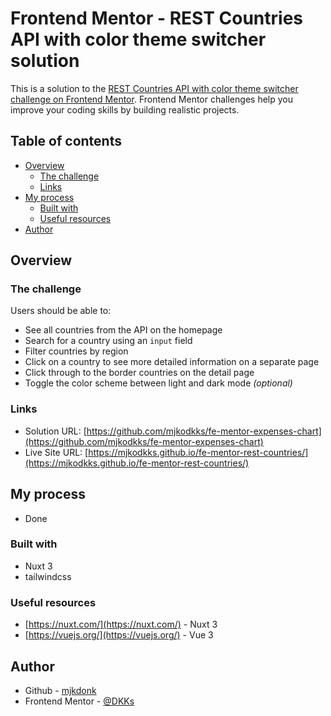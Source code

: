 # Frontend Mentor - REST Countries API with color theme switcher solution

This is a solution to the [REST Countries API with color theme switcher challenge on Frontend Mentor](https://www.frontendmentor.io/challenges/rest-countries-api-with-color-theme-switcher-5cacc469fec04111f7b848ca). Frontend Mentor challenges help you improve your coding skills by building realistic projects. 

## Table of contents

- [Overview](#overview)
  - [The challenge](#the-challenge)
  - [Links](#links)
- [My process](#my-process)
  - [Built with](#built-with)
  - [Useful resources](#useful-resources)
- [Author](#author)


## Overview

### The challenge

Users should be able to:

- See all countries from the API on the homepage
- Search for a country using an `input` field
- Filter countries by region
- Click on a country to see more detailed information on a separate page
- Click through to the border countries on the detail page
- Toggle the color scheme between light and dark mode *(optional)*

### Links

- Solution URL: [https://github.com/mjkodkks/fe-mentor-expenses-chart](https://github.com/mjkodkks/fe-mentor-expenses-chart)
- Live Site URL: [https://mjkodkks.github.io/fe-mentor-rest-countries/](https://mjkodkks.github.io/fe-mentor-rest-countries/)

## My process
- Done

### Built with

- Nuxt 3
- tailwindcss

### Useful resources

- [https://nuxt.com/](https://nuxt.com/) - Nuxt 3
- [https://vuejs.org/](https://vuejs.org/) - Vue 3

## Author

- Github - [mjkdonk](https://github.com/mjkodkks)
- Frontend Mentor - [@DKKs](https://www.frontendmentor.io/profile/mjkodkks)
